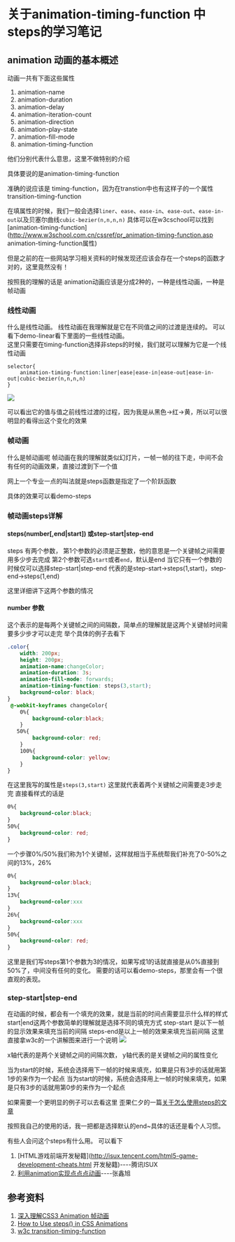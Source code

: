 # 关于animation-timing-function 中steps的学习笔记

## animation 动画的基本概述
动画一共有下面这些属性

1. animation-name 
1. animation-duration 
1. animation-delay
1. animation-iteration-count
1. animation-direction
1. animation-play-state
1. animation-fill-mode
1. animation-timing-function

他们分别代表什么意思，这里不做特别的介绍

具体要说的是animation-timing-function

准确的说应该是 timing-function，因为在transtion中也有这样子的一个属性transition-timing-function

在填属性的时候，我们一般会选择`liner`、`ease`、`ease-in`、`ease-out`、`ease-in-out`以及贝塞尔曲线`cubic-bezier(n,n,n,n)`
具体可以在w3cschool可以找到[animation-timing-function](http://www.w3school.com.cn/cssref/pr_animation-timing-function.asp animation-timing-function属性)

但是之前的在一些网站学习相关资料的时候发现还应该会存在一个steps的函数才对的，这里竟然没有！

按照我的理解的话是 animation动画应该是分成2种的，一种是线性动画，一种是帧动画

### 线性动画
什么是线性动画。
线性动画在我理解就是它在不同值之间的过渡是连续的。
可以看下demo-linear看下里面的一些线性动画。  
这里只需要在timing-function选择非steps的时候，我们就可以理解为它是一个线性动画
```
selector{
    animation-timing-function:liner|ease|ease-in|ease-out|ease-in-out|cubic-bezier(n,n,n,n)
}
```
![](https://github.com/semi-xi/blog/raw/master/animation-timing-function/image/linear-color.png)

可以看出它的值与值之前线性过渡的过程，因为我是从黑色→红→黄，所以可以很明显的看得出这个变化的效果

### 帧动画
什么是帧动画呢
帧动画在我的理解就类似幻灯片，一帧一帧的往下走，中间不会有任何的动画效果，直接过渡到下一个值

网上一个专业一点的叫法就是steps函数是指定了一个阶跃函数

具体的效果可以看demo-steps

### 帧动画steps详解

#### steps(number[,end|start]) 或step-start|step-end
steps 有两个参数，
第1个参数的必须是正整数，他的意思是一个关键帧之间需要用多少步去完成
第2个参数可选`start`或者`end`，默认是end
当它只有一个参数的时候仅可以选择step-start|step-end 代表的是step-start→steps(1,start)，step-end→steps(1,end)

这里详细讲下这两个参数的情况
 
#### number 参数
这个表示的是每两个关键帧之间的间隔数，简单点的理解就是这两个关键帧时间需要多少步才可以走完
举个具体的例子去看下
```css
.color{
    width: 200px;
    height: 200px;
    animation-name:changeColor;
    animation-duration: 3s;
    animation-fill-mode: forwards;
    animation-timing-function: steps(3,start);
    background-color: black;
}
 @-webkit-keyframes changeColor{
    0%{
        background-color:black;
    }
   50%{
        background-color: red;
    }
    100%{
        background-color: yellow;
    }
}
```

在这里我写的属性是`steps(3,start)`
这里就代表着两个关键帧之间需要走3步走完
直接看样式的话是
```css
0%{
    background-color:black;
}
50%{
    background-color: red;
}
```

一个步骤0%/50%我们称为1个关键帧，这样就相当于系统帮我们补充了0-50%之间的13%，26%
```css
0%{
    background-color:black;
}
13%{
    background-color:xxx
}
26%{
    background-color:xxx
}
50%{
    background-color: red;
}
```
这里是我们写steps第1个参数为3的情况，如果写成1的话就直接是从0%直接到50%了，中间没有任何的变化。
需要的话可以看demo-steps，那里会有一个很直观的表现。


### step-start|step-end
在动画的时候，都会有一个填充的效果，就是当前的时间点需要显示什么样的样式
start|end这两个参数简单的理解就是选择不同的填充方式
step-start 是以下一帧的显示效果来填充当前的间隔
steps-end是以上一帧的效果来填充当前间隔
这里直接拿w3c的一个讲解图来进行一个说明
![](https://github.com/semi-xi/blog/raw/master/animation-timing-function/image/steps.png)

x轴代表的是两个关键帧之间的间隔次数，
y轴代表的是关键帧之间的属性变化

当为start的时候，系统会选择用下一帧的时候来填充，如果是只有3步的话就用第1步的来作为一个起点
当为start的时候，系统会选择用上一帧的时候来填充，如果是只有3步的话就用第0步的来作为一个起点

如果需要一个更明显的例子可以去看这里
歪果仁夕的一篇[关于怎么使用steps的文章](http://designmodo.com/steps-css-animations/ "如何正确的使用steps")

按照我自己的使用的话，我一把都是选择默认的end~具体的话还是看个人习惯。


有些人会问这个steps有什么用。
可以看下

1. [HTML游戏前端开发秘籍](http://isux.tencent.com/html5-game-development-cheats.html 开发秘籍)----腾讯ISUX
1. [利用animation实现点点点动画](http://www.zhangxinxu.com/wordpress/2014/12/css3-animation-dotting-loading/)----张鑫旭

## 参考资料

1. [深入理解CSS3 Animation 帧动画](http://www.cnblogs.com/aaronjs/p/4642015.html)
1. [How to Use steps() in CSS Animations](http://designmodo.com/steps-css-animations/)
1. [w3c transition-timing-function](https://www.w3.org/TR/2012/WD-css3-transitions-20120403/#transition-timing-function-property)
